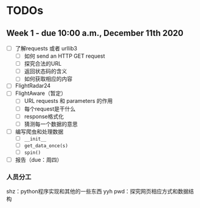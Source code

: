 # TODOs

## Week 1 - due 10:00 a.m., December 11th 2020

- [ ] 了解requests 或者 urllib3
  - [ ] 如何 send an HTTP GET request
  - [ ] 探究合法的URL
  - [ ] 返回状态码的含义
  - [ ] 如何获取相应的内容
- [ ] FlightRadar24
- [ ] FlightAware（暂定）
  - [ ] URL requests 和 parameters 的作用
  - [ ] 每个request是干什么
  - [ ] response格式化
  - [ ] 猜测每一个数据的意思
- [ ] 编写爬虫和处理数据
  - [ ] ```__init__```
  - [ ] ```get_data_once(s)```
  - [ ] ```spin()```
- [ ] 报告（due：周四）

### 人员分工

shz：python程序实现和其他的一些东西
yyh pwd：探究网页相应方式和数据结构
